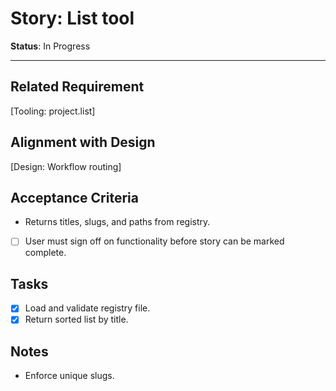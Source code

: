 # Story: List tool

**Status**: In Progress

---

## Related Requirement

[Tooling: project.list]

## Alignment with Design

[Design: Workflow routing]

## Acceptance Criteria

- Returns titles, slugs, and paths from registry.
- [ ] User must sign off on functionality before story can be marked complete.

## Tasks

- [x] Load and validate registry file.
- [x] Return sorted list by title.

## Notes

- Enforce unique slugs.
